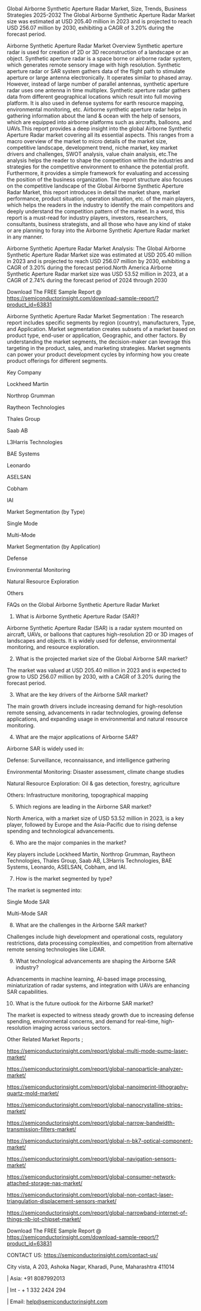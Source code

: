 Global Airborne Synthetic Aperture Radar Market, Size, Trends, Business Strategies 2025-2032
The Global Airborne Synthetic Aperture Radar Market size was estimated at USD 205.40 million in 2023 and is projected to reach USD 256.07 million by 2030, exhibiting a CAGR of 3.20% during the forecast period.


Airborne Synthetic Aperture Radar Market Overview
Synthetic aperture radar is used for creation of 2D or 3D reconstruction of a landscape or an object. Synthetic aperture radar is a space borne or airborne radar system, which generates remote sensory image with high resolution. Synthetic aperture radar or SAR system gathers data of the flight path to stimulate aperture or large antenna electronically. It operates similar to phased array. However, instead of large number of parallel antennas, synthetic aperture radar uses one antenna in time multiplex. Synthetic aperture radar gathers data from different geographical locations which result into full moving platform. It is also used in defense systems for earth resource mapping, environmental monitoring, etc. Airborne synthetic aperture radar helps in gathering information about the land & ocean with the help of sensors, which are equipped into airborne platforms such as aircrafts, balloons, and UAVs.This report provides a deep insight into the global Airborne Synthetic Aperture Radar market covering all its essential aspects. This ranges from a macro overview of the market to micro details of the market size, competitive landscape, development trend, niche market, key market drivers and challenges, SWOT analysis, value chain analysis, etc.The analysis helps the reader to shape the competition within the industries and strategies for the competitive environment to enhance the potential profit. Furthermore, it provides a simple framework for evaluating and accessing the position of the business organization. The report structure also focuses on the competitive landscape of the Global Airborne Synthetic Aperture Radar Market, this report introduces in detail the market share, market performance, product situation, operation situation, etc. of the main players, which helps the readers in the industry to identify the main competitors and deeply understand the competition pattern of the market. In a word, this report is a must-read for industry players, investors, researchers, consultants, business strategists, and all those who have any kind of stake or are planning to foray into the Airborne Synthetic Aperture Radar market in any manner.

Airborne Synthetic Aperture Radar Market Analysis:
The Global Airborne Synthetic Aperture Radar Market size was estimated at USD 205.40 million in 2023 and is projected to reach USD 256.07 million by 2030, exhibiting a CAGR of 3.20% during the forecast period.North America Airborne Synthetic Aperture Radar market size was USD 53.52 million in 2023, at a CAGR of 2.74% during the forecast period of 2024 through 2030 


Download The FREE Sample Report @  https://semiconductorinsight.com/download-sample-report/?product_id=63831 

Airborne Synthetic Aperture Radar Market Segmentation :
The research report includes specific segments by region (country), manufacturers, Type, and Application. Market segmentation creates subsets of a market based on product type, end-user or application, Geographic, and other factors. By understanding the market segments, the decision-maker can leverage this targeting in the product, sales, and marketing strategies. Market segments can power your product development cycles by informing how you create product offerings for different segments. 


Key Company

Lockheed Martin

Northrop Grumman

Raytheon Technologies

Thales Group

Saab AB

L3Harris Technologies

BAE Systems

Leonardo

ASELSAN

Cobham

IAI

Market Segmentation (by Type)

Single Mode

Multi-Mode

Market Segmentation (by Application)

Defense

Environmental Monitoring

Natural Resource Exploration

Others

FAQs on the Global Airborne Synthetic Aperture Radar Market
1. What is Airborne Synthetic Aperture Radar (SAR)?

Airborne Synthetic Aperture Radar (SAR) is a radar system mounted on aircraft, UAVs, or balloons that captures high-resolution 2D or 3D images of landscapes and objects. It is widely used for defense, environmental monitoring, and resource exploration.

2. What is the projected market size of the Global Airborne SAR market?

The market was valued at USD 205.40 million in 2023 and is expected to grow to USD 256.07 million by 2030, with a CAGR of 3.20% during the forecast period.

3. What are the key drivers of the Airborne SAR market?

The main growth drivers include increasing demand for high-resolution remote sensing, advancements in radar technologies, growing defense applications, and expanding usage in environmental and natural resource monitoring.

4. What are the major applications of Airborne SAR?

Airborne SAR is widely used in:

Defense: Surveillance, reconnaissance, and intelligence gathering

Environmental Monitoring: Disaster assessment, climate change studies

Natural Resource Exploration: Oil & gas detection, forestry, agriculture

Others: Infrastructure monitoring, topographical mapping

5. Which regions are leading in the Airborne SAR market?

North America, with a market size of USD 53.52 million in 2023, is a key player, followed by Europe and the Asia-Pacific due to rising defense spending and technological advancements.

6. Who are the major companies in the market?

Key players include Lockheed Martin, Northrop Grumman, Raytheon Technologies, Thales Group, Saab AB, L3Harris Technologies, BAE Systems, Leonardo, ASELSAN, Cobham, and IAI.

7. How is the market segmented by type?

The market is segmented into:

Single Mode SAR

Multi-Mode SAR

8. What are the challenges in the Airborne SAR market?

Challenges include high development and operational costs, regulatory restrictions, data processing complexities, and competition from alternative remote sensing technologies like LiDAR.

9. What technological advancements are shaping the Airborne SAR industry?

Advancements in machine learning, AI-based image processing, miniaturization of radar systems, and integration with UAVs are enhancing SAR capabilities.

10. What is the future outlook for the Airborne SAR market?

The market is expected to witness steady growth due to increasing defense spending, environmental concerns, and demand for real-time, high-resolution imaging across various sectors.

Other Related Market Reports ; 

https://semiconductorinsight.com/report/global-multi-mode-pump-laser-market/

https://semiconductorinsight.com/report/global-nanoparticle-analyzer-market/

https://semiconductorinsight.com/report/global-nanoimprint-lithography-quartz-mold-market/

https://semiconductorinsight.com/report/global-nanocrystalline-strips-market/

https://semiconductorinsight.com/report/global-narrow-bandwidth-transmission-filters-market/

https://semiconductorinsight.com/report/global-n-bk7-optical-component-market/

https://semiconductorinsight.com/report/global-navigation-sensors-market/

https://semiconductorinsight.com/report/global-consumer-network-attached-storage-nas-market/

https://semiconductorinsight.com/report/global-non-contact-laser-triangulation-displacement-sensors-market/

https://semiconductorinsight.com/report/global-narrowband-internet-of-things-nb-iot-chipset-market/


Download The FREE Sample Report @  https://semiconductorinsight.com/download-sample-report/?product_id=63831 

CONTACT US: https://semiconductorinsight.com/contact-us/ 

City vista, A 203, Ashoka Nagar, Kharadi, Pune, Maharashtra 411014 

| Asia: +91 8087992013 

| Int - + 1 332 2424 294 

| Email: help@semiconductorinsight.com 

